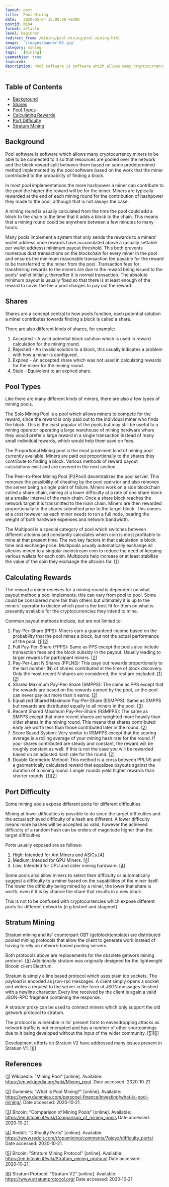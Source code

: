 ```yaml
---
layout: post
title:  Pool Mining
date:   2020-05-04 15:00:00 +0300
postid: mi04
format: article
level: beginner
redirect_from: /mining/pool-mining/pool-mining.html
image:  '/images/banner-05.jpg'
category: mining
tags:   [mining]
usemathjax: true
featured:
description: Pool software is software which allows many cryptocurrency miners to be able to be connected to it so that resources are pooled over the network...
---
```


## Table of Contents

- [Background](#background)
- [Shares](#shares)
- [Pool Types](#pool-types)
- [Calculating Rewards](#calculating-rewards)
- [Port Difficulty](#port-difficulty)
- [Stratum Mining](#calculating-rewards)


## Background

Pool software is software which allows many cryptocurrency miners to be able to be connected to it so that
resources are pooled over the network and the block reward split between them based on some predetermined method
implemented by the pool software based on the work that the miner contributed to the probability of finding a block.

In most pool implementations the more hashpower a miner can contribute to the pool the higher the reward will be for the miner.
Miners are typically rewarded at the end of each mining round for the contribution of hashpower they made to the pool,
although that is not always the case.

A mining round is usually calculated from the time the pool could add a block to
the chain to the time that it adds a block to the chain. This means that a mining round could be anywhere between a
few minutes to many hours.

Many pools implement a system that only sends the rewards to a miners' wallet address once rewards have accumulated
above a (usually settable per wallet address) minimum payout threshold. This both prevents numerous dust transactions on
the blockchain for every miner in the pool and ensures the minimum reasonable transaction fee payable for the reward to
be transferred to the miner from the pool. Transaction fees for transferring rewards to the miners are due to the reward
being issued to the pools' wallet initially, thereafter it is normal transaction. The absolute minimum payout is
usually fixed so that there is at least enough of the reward to cover the fee a pool charges to pay out the reward.

## Shares

Shares are a concept central to how pools function, each potential solution a miner contributes towards finding a block
is called a share.

There are also different kinds of shares, for example:
1) Accepted - A valid potential block solution which is used in reward calculation for the mining round.
2) Rejected - An invalid solution to a block, this usually indicates a problem with how a miner is configured.
3) Expired - An accepted share which was not used in calculating rewards for the miner for the mining round.
4) Stale - Equivalent to an expired share.

## Pool Types

Like there are many different kinds of miners, there are also a few types of mining pools.

The Solo Mining Pool is a pool which allows miners to compete for the reward, since the reward is only paid out to
the individual miner who finds the block. This is the least popular of the pools but may still be useful to
a mining operator operating a large warehouse of mining hardware where they would prefer a large reward in a single
transaction instead of many small individual rewards, which would help them save on fees.

The Proportional Mining pool is the most prominent kind of mining pool currently available. Miners are paid out
proportionally to the shares they contribute to finding a block. Various methods of reward payout calculations
exist and are covered in the next section.

The Peer-to-Peer Mining Pool (P2Pool) decentralizes the pool server. This removes the possibility of cheating by the
pool operator and also removes the server being a single point of failure. Miners work on a side blockchain called a
share chain, mining at a lower difficulty at a rate of one share block at a smaller interval of the main chain.
Once a share block reaches the network target it is transmitted to the main chain. Miners are then rewarded proportionally
to the shares submitted prior to the target block. This comes at a cost however as each miner needs to run a full node,
bearing the weight of both hardware expenses and network bandwidth.

The Multipool is a special category of pool which switches between different altcoins and constantly calculates which
coin is most profitable to mine at that present time. The two key factors in that calculation is block time and
exchange price. Multipools usually automatically exchange all altcoins mined to a singular mainstream coin to reduce the
need of keeping various wallets for each coin. Multipools help increase or at least stabilize the value of the coin they
exchange the altcoins for. [[1]]


## Calculating Rewards

The reward a miner receives for a mining round is dependent on what payout method a pool implements, this can
vary from pool to pool. Some could be considered more fair than others but ultimately it is up to the miners'
operator to decide which pool is the best fit for them on what is presently available for the cryptocurrencies
they intend to mine.

Common payout methods include, but are not limited to:
1) Pay-Per-Share (PPS): Miners earn a guaranteed income based on the probability that the pool mines a block, but
 not the actual performance of the pool. [[1]][[2]]
2) Full Pay-Per-Share (FPPS): Same as PPS except the pools also include transaction fees and the block subsidy in the
payout. Usually leading to larger rewards for participant miners. [[2]]
3) Pay-Per-Last N Shares (PPLNS): This pays out rewards proportionally to the last number (N) of shares contributed at
the time of block discovery. Only the most recent N shares are considered, the rest are excluded. [[1]][[2]]
4) Shared Maximum Pay-Per-Share (SMPPS): The same as PPS except that the rewards are based on the rewards earned by the
pool, so the pool can never pay out more than it earns. [[2]]
5) Equalized Shared Maximum Pay-Per-Share (ESMPPS): Same as SMPPS but rewards are distributed equally to all miners
in the pool. [[3]]
6) Recent Shared Maximum Pay-Per-Share (RSMPPS): The same as SMPPS except that more recent shares are weighted more
heavily than older shares in the mining round. This means that shares contributed early are worth less than
those contributed later in the round. [[2]]
7) Score Based System: Very similar to RSMPPS except that the scoring average is a rolling average of your mining hash
rate for the round. If your shares contributed are steady and constant, the reward will be roughly constant as well. If
this is not the case you will be rewarded based on an adjusted hash rate for the round. [[2]]
8) Double Geometric Method: This method is a cross between PPLNS and a geometrically calculated reward that equalizes
payouts against the duration of a mining round. Longer rounds yield higher rewards than shorter rounds. [[1]][[2]]

## Port Difficulty

Some mining pools expose different ports for different difficulties.

Mining at lower difficulties is possible to do since the target difficulties and the actual achieved difficulty of a hash
are different. A lower difficulty means more hashes will be accepted as valid, however the achieved difficulty of a random hash
can be orders of magnitude higher than the target difficulties.

Ports usually exposed are as follows:
1) High: Intended for Ant Miners and ASICs.[[4]]
2) Medium: Inteded for GPU Miners. [[4]]
3) Low: Intended for CPU and older mining hardware. [[4]]

Some pools also allow miners to select their difficulty or automatically suggest a difficulty to a miner based on the
capabilities of the miner itself. The lower the difficulty being mined by a miner, the lower that share is worth,
even if it is by chance the share that results in a new block.

This is not to be confused with cryptocurrencies which expose different ports for different networks (e.g testnet and stagenet).

## Stratum Mining

Stratum mining and its' counterpart GBT (getblocktemplate) are distributed pooled mining protocols that allow the client
to generate work instead of having to rely on network-based pooling servers.

Both protocols above are replacements for the obsolete getwork mining protocol. [[5]] Additionally stratum was
originally designed for the lightweight Bitcoin client Electrum.

Stratum is simply a line based protocol which uses plain tcp sockets. The payload is encoded as json-rpc messages. A
client simply opens a socket and writes a request to the server in the form of JSON messages finished with a newline
character. Every line received by the client is again a valid JSON-RPC fragment containing the response.

A stratum proxy can be used to connect miners which only support the old getwork protocol to stratum.

The protocol is vulnerable in its' present form to eavesdropping attacks as network traffic is not encrypted and has
a number of other shortcomings due to it being developed without the input of the wider community. [[5]][[6]]

Development efforts on Stratum V2 have addressed many issues present in Stratum V1. [[6]]

## References

[[1]] Wikipedia: "Mining Pool" [online]. Available: <https://en.wikipedia.org/wiki/Mining_pool>. Date accessed:
2020&#8209;10&#8209;21.

[1]: https://en.wikipedia.org/wiki/Mining_pool
"Mining Pool"

[[2]] Dummies: "What Is Pool Mining?" [online]. Available: <https://www.dummies.com/personal-finance/investing/what-is-pool-mining/>. Date accessed:
2020&#8209;10&#8209;21.

[2]: https://www.dummies.com/personal-finance/investing/what-is-pool-mining/
"Mining Pool"

[[3]] Bitcoin: "Comparison of Mining Pools" [online]. Available: <https://en.bitcoin.it/wiki/Comparison_of_mining_pools> Date accessed:
2020&#8209;10&#8209;21.

[3]: https://en.bitcoin.it/wiki/Comparison_of_mining_pools
"Comparison of Mining Pools"

[[4]] Reddit: "Difficulty Ports" [online]. Available: <https://www.reddit.com/r/gpumining/comments/7qiqyz/difficulty_ports/> Date accessed:
2020&#8209;10&#8209;21.

[4]: https://www.reddit.com/r/gpumining/comments/7qiqyz/difficulty_ports/
"Difficulty Ports"

[[5]] Bitcoin: "Stratum Mining Protocol" [online]. Available: <https://en.bitcoin.it/wiki/Stratum_mining_protocol> Date accessed:
2020&#8209;10&#8209;21.

[5]: https://en.bitcoin.it/wiki/Stratum_mining_protocol
"Stratum Mining Protocol"


[[6]] Stratum Protocol: "Stratum V2" [online]. Available: <https://www.stratumprotocol.org/> Date accessed:
2020&#8209;10&#8209;21.

[6]: https://www.stratumprotocol.org/
"Stratum Protocol"

